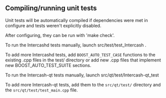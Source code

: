 Compiling/running unit tests
------------------------------------

Unit tests will be automatically compiled if dependencies were met in configure
and tests weren't explicitly disabled.

After configuring, they can be run with 'make check'.

To run the Intercashd tests manually, launch src/test/test_Intercash .

To add more Intercashd tests, add `BOOST_AUTO_TEST_CASE` functions to the existing
.cpp files in the test/ directory or add new .cpp files that
implement new BOOST_AUTO_TEST_SUITE sections.

To run the Intercash-qt tests manually, launch src/qt/test/Intercash-qt_test

To add more Intercash-qt tests, add them to the `src/qt/test/` directory and
the `src/qt/test/test_main.cpp` file.
